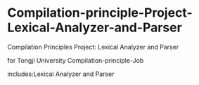 # Compilation-principle-Project-Lexical-Analyzer-and-Parser
Compilation Principles Project: Lexical Analyzer and Parser

for Tongji University Compilation-principle-Job

includes:Lexical Analyzer and Parser
